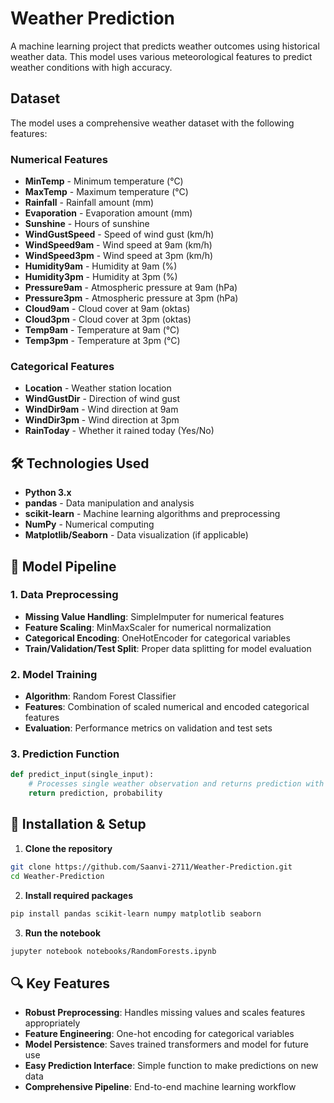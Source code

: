 # Weather Prediction
A machine learning project that predicts weather outcomes using historical weather data. This model uses various meteorological features to predict weather conditions with high accuracy.

## Dataset

The model uses a comprehensive weather dataset with the following features:

### Numerical Features
- **MinTemp** - Minimum temperature (°C)
- **MaxTemp** - Maximum temperature (°C) 
- **Rainfall** - Rainfall amount (mm)
- **Evaporation** - Evaporation amount (mm)
- **Sunshine** - Hours of sunshine
- **WindGustSpeed** - Speed of wind gust (km/h)
- **WindSpeed9am** - Wind speed at 9am (km/h)
- **WindSpeed3pm** - Wind speed at 3pm (km/h)
- **Humidity9am** - Humidity at 9am (%)
- **Humidity3pm** - Humidity at 3pm (%)
- **Pressure9am** - Atmospheric pressure at 9am (hPa)
- **Pressure3pm** - Atmospheric pressure at 3pm (hPa)
- **Cloud9am** - Cloud cover at 9am (oktas)
- **Cloud3pm** - Cloud cover at 3pm (oktas)
- **Temp9am** - Temperature at 9am (°C)
- **Temp3pm** - Temperature at 3pm (°C)

### Categorical Features
- **Location** - Weather station location
- **WindGustDir** - Direction of wind gust
- **WindDir9am** - Wind direction at 9am
- **WindDir3pm** - Wind direction at 3pm
- **RainToday** - Whether it rained today (Yes/No)

## 🛠️ Technologies Used

- **Python 3.x**
- **pandas** - Data manipulation and analysis
- **scikit-learn** - Machine learning algorithms and preprocessing
- **NumPy** - Numerical computing
- **Matplotlib/Seaborn** - Data visualization (if applicable)

## 🚀 Model Pipeline

### 1. Data Preprocessing
- **Missing Value Handling**: SimpleImputer for numerical features
- **Feature Scaling**: MinMaxScaler for numerical normalization
- **Categorical Encoding**: OneHotEncoder for categorical variables
- **Train/Validation/Test Split**: Proper data splitting for model evaluation

### 2. Model Training
- **Algorithm**: Random Forest Classifier
- **Features**: Combination of scaled numerical and encoded categorical features
- **Evaluation**: Performance metrics on validation and test sets

### 3. Prediction Function
```python
def predict_input(single_input):
    # Processes single weather observation and returns prediction with probability
    return prediction, probability
```

## 🔧 Installation & Setup

1. **Clone the repository**
```bash
git clone https://github.com/Saanvi-2711/Weather-Prediction.git
cd Weather-Prediction
```

2. **Install required packages**
```bash
pip install pandas scikit-learn numpy matplotlib seaborn
```

3. **Run the notebook**
```bash
jupyter notebook notebooks/RandomForests.ipynb
```

## 🔍 Key Features

- **Robust Preprocessing**: Handles missing values and scales features appropriately
- **Feature Engineering**: One-hot encoding for categorical variables
- **Model Persistence**: Saves trained transformers and model for future use
- **Easy Prediction Interface**: Simple function to make predictions on new data
- **Comprehensive Pipeline**: End-to-end machine learning workflow
